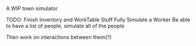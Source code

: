 A WIP town simulator

TODO:
Finish Inventory and WorkTable Stuff
Fully Simulate a Worker
Be able to have a list of people, simulate all of the people

Then work on interactions between them(?)
